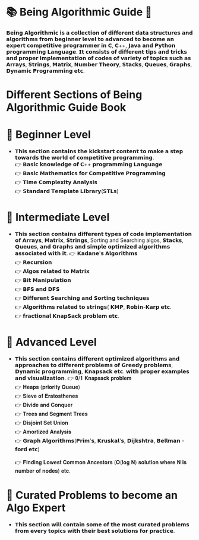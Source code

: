# 📚 Being Algorithmic Guide 📖
𝗕𝗲𝗶𝗻𝗴 𝗔𝗹𝗴𝗼𝗿𝗶𝘁𝗵𝗺𝗶𝗰 𝗶𝘀 𝗮 𝗰𝗼𝗹𝗹𝗲𝗰𝘁𝗶𝗼𝗻 𝗼𝗳 𝗱𝗶𝗳𝗳𝗲𝗿𝗲𝗻𝘁 𝗱𝗮𝘁𝗮 𝘀𝘁𝗿𝘂𝗰𝘁𝘂𝗿𝗲𝘀 𝗮𝗻𝗱 𝗮𝗹𝗴𝗼𝗿𝗶𝘁𝗵𝗺𝘀 𝗳𝗿𝗼𝗺 𝗯𝗲𝗴𝗶𝗻𝗻𝗲𝗿 𝗹𝗲𝘃𝗲𝗹 𝘁𝗼 𝗮𝗱𝘃𝗮𝗻𝗰𝗲𝗱 𝘁𝗼 𝗯𝗲𝗰𝗼𝗺𝗲 𝗮𝗻 𝗲𝘅𝗽𝗲𝗿𝘁 𝗰𝗼𝗺𝗽𝗲𝘁𝗶𝘁𝗶𝘃𝗲 𝗽𝗿𝗼𝗴𝗿𝗮𝗺𝗺𝗲𝗿 𝗶𝗻 𝗖, 𝗖++, 𝗝𝗮𝘃𝗮 𝗮𝗻𝗱 𝗣𝘆𝘁𝗵𝗼𝗻 𝗽𝗿𝗼𝗴𝗿𝗮𝗺𝗺𝗶𝗻𝗴 𝗟𝗮𝗻𝗴𝘂𝗮𝗴𝗲. 𝗜𝘁 𝗰𝗼𝗻𝘀𝗶𝘀𝘁𝘀 𝗼𝗳 𝗱𝗶𝗳𝗳𝗲𝗿𝗲𝗻𝘁 𝘁𝗶𝗽𝘀 𝗮𝗻𝗱 𝘁𝗿𝗶𝗰𝗸𝘀 𝗮𝗻𝗱 𝗽𝗿𝗼𝗽𝗲𝗿 𝗶𝗺𝗽𝗹𝗲𝗺𝗲𝗻𝘁𝗮𝘁𝗶𝗼𝗻 𝗼𝗳 𝗰𝗼𝗱𝗲𝘀 𝗼𝗳 𝘃𝗮𝗿𝗶𝗲𝘁𝘆 𝗼𝗳 𝘁𝗼𝗽𝗶𝗰𝘀 𝘀𝘂𝗰𝗵 𝗮𝘀 𝗔𝗿𝗿𝗮𝘆𝘀, 𝗦𝘁𝗿𝗶𝗻𝗴𝘀, 𝗠𝗮𝘁𝗿𝗶𝘅, 𝗡𝘂𝗺𝗯𝗲𝗿 𝗧𝗵𝗲𝗼𝗿𝘆, 𝗦𝘁𝗮𝗰𝗸𝘀, 𝗤𝘂𝗲𝘂𝗲𝘀, 𝗚𝗿𝗮𝗽𝗵𝘀, 𝗗𝘆𝗻𝗮𝗺𝗶𝗰 𝗣𝗿𝗼𝗴𝗿𝗮𝗺𝗺𝗶𝗻𝗴 𝗲𝘁𝗰.

# Different Sections of Being Algorithmic Guide Book
# 📌 Beginner Level
- 𝗧𝗵𝗶𝘀 𝘀𝗲𝗰𝘁𝗶𝗼𝗻 𝗰𝗼𝗻𝘁𝗮𝗶𝗻𝘀 𝘁𝗵𝗲 𝗸𝗶𝗰𝗸𝘀𝘁𝗮𝗿𝘁 𝗰𝗼𝗻𝘁𝗲𝗻𝘁 𝘁𝗼 𝗺𝗮𝗸𝗲 𝗮 𝘀𝘁𝗲𝗽 𝘁𝗼𝘄𝗮𝗿𝗱𝘀 𝘁𝗵𝗲 𝘄𝗼𝗿𝗹𝗱 𝗼𝗳 𝗰𝗼𝗺𝗽𝗲𝘁𝗶𝘁𝗶𝘃𝗲 𝗽𝗿𝗼𝗴𝗿𝗮𝗺𝗺𝗶𝗻𝗴.<br/>
👉 𝗕𝗮𝘀𝗶𝗰 𝗸𝗻𝗼𝘄𝗹𝗲𝗱𝗴𝗲 𝗼𝗳 𝗖++ 𝗽𝗿𝗼𝗴𝗿𝗮𝗺𝗺𝗶𝗻𝗴 𝗟𝗮𝗻𝗴𝘂𝗮𝗴𝗲  <br/>
👉 𝗕𝗮𝘀𝗶𝗰 𝗠𝗮𝘁𝗵𝗲𝗺𝗮𝘁𝗶𝗰𝘀 𝗳𝗼𝗿 𝗖𝗼𝗺𝗽𝗲𝘁𝗶𝘁𝗶𝘃𝗲 𝗣𝗿𝗼𝗴𝗿𝗮𝗺𝗺𝗶𝗻𝗴 <br/>
👉 𝗧𝗶𝗺𝗲 𝗖𝗼𝗺𝗽𝗹𝗲𝘅𝗶𝘁𝘆 𝗔𝗻𝗮𝗹𝘆𝘀𝗶𝘀 <br/>
👉 𝗦𝘁𝗮𝗻𝗱𝗮𝗿𝗱 𝗧𝗲𝗺𝗽𝗹𝗮𝘁𝗲 𝗟𝗶𝗯𝗿𝗮𝗿𝘆(𝗦𝗧𝗟𝘀) <br/>


# 📌 Intermediate Level
- 𝗧𝗵𝗶𝘀 𝘀𝗲𝗰𝘁𝗶𝗼𝗻 𝗰𝗼𝗻𝘁𝗮𝗶𝗻𝘀 𝗱𝗶𝗳𝗳𝗲𝗿𝗲𝗻𝘁 𝘁𝘆𝗽𝗲𝘀 𝗼𝗳 𝗰𝗼𝗱𝗲 𝗶𝗺𝗽𝗹𝗲𝗺𝗲𝗻𝘁𝗮𝘁𝗶𝗼𝗻 𝗼𝗳 𝗔𝗿𝗿𝗮𝘆𝘀, 𝗠𝗮𝘁𝗿𝗶𝘅, 𝗦𝘁𝗿𝗶𝗻𝗴𝘀, Sorting and Searching algos, 𝗦𝘁𝗮𝗰𝗸𝘀, 𝗤𝘂𝗲𝘂𝗲𝘀, 𝗮𝗻𝗱 𝗚𝗿𝗮𝗽𝗵𝘀 𝗮𝗻𝗱 𝘀𝗶𝗺𝗽𝗹𝗲 𝗼𝗽𝘁𝗶𝗺𝗶𝘇𝗲𝗱 𝗮𝗹𝗴𝗼𝗿𝗶𝘁𝗵𝗺𝘀 𝗮𝘀𝘀𝗼𝗰𝗶𝗮𝘁𝗲𝗱 𝘄𝗶𝘁𝗵 𝗶𝘁.
👉 𝗞𝗮𝗱𝗮𝗻𝗲'𝘀 𝗔𝗹𝗴𝗼𝗿𝗶𝘁𝗵𝗺𝘀 <br/>
👉 𝗥𝗲𝗰𝘂𝗿𝘀𝗶𝗼𝗻 <br/>
👉 𝗔𝗹𝗴𝗼𝘀 𝗿𝗲𝗹𝗮𝘁𝗲𝗱 𝘁𝗼 𝗠𝗮𝘁𝗿𝗶𝘅 <br/>
👉 𝗕𝗶𝘁 𝗠𝗮𝗻𝗶𝗽𝘂𝗹𝗮𝘁𝗶𝗼𝗻<br/>
👉 𝗕𝗙𝗦 𝗮𝗻𝗱 𝗗𝗙𝗦<br/>
👉 𝗗𝗶𝗳𝗳𝗲𝗿𝗲𝗻𝘁 𝗦𝗲𝗮𝗿𝗰𝗵𝗶𝗻𝗴 𝗮𝗻𝗱 𝗦𝗼𝗿𝘁𝗶𝗻𝗴 𝘁𝗲𝗰𝗵𝗻𝗶𝗾𝘂𝗲𝘀<br/>
👉 𝗔𝗹𝗴𝗼𝗿𝗶𝘁𝗵𝗺𝘀 𝗿𝗲𝗹𝗮𝘁𝗲𝗱 𝘁𝗼 𝘀𝘁𝗿𝗶𝗻𝗴𝘀( 𝗞𝗠𝗣, 𝗥𝗼𝗯𝗶𝗻-𝗞𝗮𝗿𝗽 𝗲𝘁𝗰.<br/>
👉 𝗳𝗿𝗮𝗰𝘁𝗶𝗼𝗻𝗮𝗹 𝗞𝗻𝗮𝗽𝗦𝗮𝗰𝗸 𝗽𝗿𝗼𝗯𝗹𝗲𝗺 𝗲𝘁𝗰.<br/>

# 📌 Advanced Level
- 𝗧𝗵𝗶𝘀 𝘀𝗲𝗰𝘁𝗶𝗼𝗻 𝗰𝗼𝗻𝘁𝗮𝗶𝗻𝘀 𝗱𝗶𝗳𝗳𝗲𝗿𝗲𝗻𝘁 𝗼𝗽𝘁𝗶𝗺𝗶𝘇𝗲𝗱 𝗮𝗹𝗴𝗼𝗿𝗶𝘁𝗵𝗺𝘀 𝗮𝗻𝗱 𝗮𝗽𝗽𝗿𝗼𝗮𝗰𝗵𝗲𝘀 𝘁𝗼 𝗱𝗶𝗳𝗳𝗲𝗿𝗲𝗻𝘁 𝗽𝗿𝗼𝗯𝗹𝗲𝗺𝘀 𝗼𝗳 𝗚𝗿𝗲𝗲𝗱𝘆 𝗽𝗿𝗼𝗯𝗹𝗲𝗺𝘀, 𝗗𝘆𝗻𝗮𝗺𝗶𝗰 𝗽𝗿𝗼𝗴𝗿𝗮𝗺𝗺𝗶𝗻𝗴, 𝗞𝗻𝗮𝗽𝘀𝗮𝗰𝗸 𝗲𝘁𝗰. 𝘄𝗶𝘁𝗵 𝗽𝗿𝗼𝗽𝗲𝗿 𝗲𝘅𝗮𝗺𝗽𝗹𝗲𝘀 𝗮𝗻𝗱 𝘃𝗶𝘀𝘂𝗮𝗹𝗶𝘇𝗮𝘁𝗶𝗼𝗻.
👉 𝟎/𝟏 𝐊𝐧𝐚𝐩𝐬𝐚𝐜𝐤 𝐩𝐫𝐨𝐛𝐥𝐞𝐦 <br/>
👉 𝐇𝐞𝐚𝐩𝐬 (𝐩𝐫𝐢𝐨𝐫𝐢𝐭𝐲 𝐐𝐮𝐞𝐮𝐞)<br/>
👉 𝐒𝐢𝐞𝐯𝐞 𝐨𝐟 𝐄𝐫𝐚𝐭𝐨𝐬𝐭𝐡𝐞𝐧𝐞𝐬<br/>
👉 𝐃𝐢𝐯𝐢𝐝𝐞 𝐚𝐧𝐝 𝐂𝐨𝐧𝐪𝐮𝐞𝐫<br/>
👉 𝐓𝐫𝐞𝐞𝐬 𝐚𝐧𝐝 𝐒𝐞𝐠𝐦𝐞𝐧𝐭 𝐓𝐫𝐞𝐞𝐬<br/>
👉 𝐃𝐢𝐬𝐣𝐨𝐢𝐧𝐭 𝐒𝐞𝐭 𝐔𝐧𝐢𝐨𝐧<br/>
👉 𝐀𝐦𝐨𝐫𝐭𝐢𝐳𝐞𝐝 𝐀𝐧𝐚𝐥𝐲𝐬𝐢𝐬<br/>
👉 𝗚𝗿𝗮𝗽𝗵 𝗔𝗹𝗴𝗼𝗿𝗶𝘁𝗵𝗺𝘀(𝗣𝗿𝗶𝗺'𝘀, 𝗞𝗿𝘂𝘀𝗸𝗮𝗹'𝘀, 𝗗𝗶𝗷𝗸𝘀𝗵𝘁𝗿𝗮, 𝗕𝗲𝗹𝗹𝗺𝗮𝗻 - 𝗳𝗼𝗿𝗱 𝗲𝘁𝗰)<br/>  
👉 𝐅𝐢𝐧𝐝𝐢𝐧𝐠 𝐋𝐨𝐰𝐞𝐬𝐭 𝐂𝐨𝐦𝐦𝐨𝐧 𝐀𝐧𝐜𝐞𝐬𝐭𝐨𝐫𝐬 (𝐎(𝐥𝐨𝐠 𝐍) 𝐬𝐨𝐥𝐮𝐭𝐢𝐨𝐧 𝐰𝐡𝐞𝐫𝐞 𝐍 𝐢𝐬 𝐧𝐮𝐦𝐛𝐞𝐫 𝐨𝐟 𝐧𝐨𝐝𝐞𝐬) 𝐞𝐭𝐜.<br/>



# 📌 Curated Problems to become an Algo Expert
- 𝗧𝗵𝗶𝘀 𝘀𝗲𝗰𝘁𝗶𝗼𝗻 𝘄𝗶𝗹𝗹 𝗰𝗼𝗻𝘁𝗮𝗶𝗻 𝘀𝗼𝗺𝗲 𝗼𝗳 𝘁𝗵𝗲 𝗺𝗼𝘀𝘁 𝗰𝘂𝗿𝗮𝘁𝗲𝗱 𝗽𝗿𝗼𝗯𝗹𝗲𝗺𝘀 𝗳𝗿𝗼𝗺 𝗲𝘃𝗲𝗿𝘆 𝘁𝗼𝗽𝗶𝗰𝘀 𝘄𝗶𝘁𝗵 𝘁𝗵𝗲𝗶𝗿 𝗯𝗲𝘀𝘁 𝘀𝗼𝗹𝘂𝘁𝗶𝗼𝗻𝘀 𝗳𝗼𝗿 𝗽𝗿𝗮𝗰𝘁𝗶𝗰𝗲.

